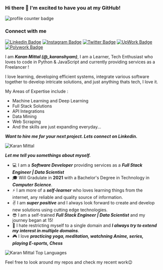 ### Hi there 👋 I'm excited to have you at my GitHub!

<img src="https://komarev.com/ghpvc/?username=Karan-S-Mittal" alt="profile counter badge" />

### Connect with me
[![Linkedin Badge](https://img.shields.io/badge/-karansmittal-blue?logo=Linkedin&logoColor=white&link=https://www.linkedin.com/in/karansmittal/)](https://www.linkedin.com/in/karansmittal/)
[![Instagram Badge](https://img.shields.io/badge/-_karanshyam-purple?logo=instagram&logoColor=white&link=https://www.instagram.com/_karanshyam/)](https://www.instagram.com/_karanshyam/)
[![Twitter Badge](https://img.shields.io/badge/-KaranSMittal-blue?logo=twitter&logoColor=white&link=https://twitter.com/KaranSMittal)](https://twitter.com/KaranSMittal)
[![UpWork Badge](https://img.shields.io/badge/-Karan-green?logo=upwork&logoColor=white&link=https://www.upwork.com/freelancers/~0170113a7c76ce4ff7)](https://www.upwork.com/freelancers/~0170113a7c76ce4ff7)
[![Polywork Badge](https://img.shields.io/badge/-karansmittal_Polywork_Profile-royalblue?logo=polywork&link=https://www.polywork.com/karansmittal)](https://www.polywork.com/karansmittal)

I am ***Karan Mittal (@_karanshyam)***, I am a Learner, Tech Enthusiast who loves to code in Python & JavaScript and currently providing services as a Freelancer !

I love learning, developing efficient systems, integrate various software together to develop intricate solutions, and just anything thats tech, I love it. 

My Areas of Expertise include : 
- Machine Learning and Deep Learning 
- Full Stack Solutions 
- API Integrations 
- Data Mining
- Web Scraping
- And the skills are just expanding everyday...


***Want to hire me for your next project. Lets connect on Linkedin.***

<img src="https://github-readme-stats.vercel.app/api?username=Karan-S-Mittal&?count_private=true&show_icons=true" alt="Karan Mittal" align="center" />

***Let me tell you somethings about myself.***
 - :computer: I am a ***Software Developer*** providing services as a ***Full Stack Engineer | Data Scientist***
 - :mortar_board: Will Gradulate in **2021** with a Bachelor's Degree in Technology in ***Computer Science***.
 - :zap: I am more of a ***self-learner*** who loves learning things from the internet, any reliable and quality source of information.
 - :v:  I am ***super positive*** and I always look forward to create and develop new solutions using cutting edge technologies.
 - :sunglasses: I am a self-trained ***Full Stack Engineer | Data Scientist*** and my journey began at 15!
 - :open_hands: I hate restricting myself to a single domain and ***I always try to extend my interest in multiple domains***.
 - :video_game: I love ***practicing yoga, meditation, watchning Anime, series, playing E-sports, Chess***

<img src="https://github-readme-stats.vercel.app/api/top-langs/?username=Karan-S-Mittal&layout=compact" alt='Karan Mittal Top Languages' align="center" />
  
Feel free to look around my repos and check my recent work😉

